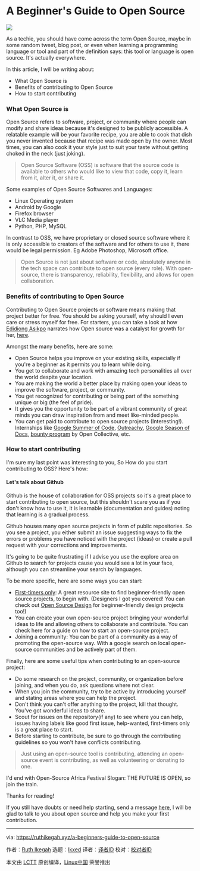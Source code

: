 [#]: subject: "A Beginner's Guide to Open Source"
[#]: via: "https://ruthikegah.xyz/a-beginners-guide-to-open-source"
[#]: author: "Ruth Ikegah https://hashnode.com/@ikegah_ruth"
[#]: collector: "lkxed"
[#]: translator: "lkxed"
[#]: reviewer: " "
[#]: publisher: " "
[#]: url: " "

A Beginner's Guide to Open Source
======

![][1]

As a techie, you should have come across the term Open Source, maybe in some random tweet, blog post, or even when learning a programming language or tool and part of the definition says: this tool or language is open source. It's actually everywhere.

In this article, I will be writing about:

* What Open Source is
* Benefits of contributing to Open Source
* How to start contributing

### What Open Source is

Open Source refers to software, project, or community where people can modify and share ideas because it's designed to be publicly accessible. A relatable example will be your favorite recipe, you are able to cook that dish you never invented because that recipe was made open by the owner. Most times, you can also cook it your style just to suit your taste without getting choked in the neck (just joking).

> Open Source Software (OSS) is software that the source code is available to others who would like to view that code, copy it, learn from it, alter it, or share it.

Some examples of Open Source Softwares and Languages:

* Linux Operating system
* Android by Google
* Firefox browser
* VLC Media player
* Python, PHP, MySQL

In contrast to OSS, we have proprietary or closed source software where it is only accessible to creators of the software and for others to use it, there would be legal permission. Eg Adobe Photoshop, Microsoft office.

> Open Source is not just about software or code, absolutely anyone in the tech space can contribute to open source (every role). With open-source, there is transparency, reliability, flexibility, and allows for open collaboration.

### Benefits of contributing to Open Source

Contributing to Open Source projects or software means making that project better for free. You should be asking yourself, why should I even care or stress myself for free. For starters, you can take a look at how [Edidiong Asikpo][2] narrates how Open source was a catalyst for growth for her, [here][3].

Amongst the many benefits, here are some:

* Open Source helps you improve on your existing skills, especially if you're a beginner as it permits you to learn while doing.
* You get to collaborate and work with amazing tech personalities all over the world despite your location.
* You are making the world a better place by making open your ideas to improve the software, project, or community.
* You get recognized for contributing or being part of the something unique or big (the feel of pride).
* It gives you the opportunity to be part of a vibrant community of great minds you can draw inspiration from and meet like-minded people.
* You can get paid to contribute to open source projects (Interesting!). Internships like [Google Summer of Code][4], [Outreachy][5], [Google Season of Docs][6], [bounty program][7] by Open Collective, etc.

### How to start contributing

I'm sure my last point was interesting to you, So How do you start contributing to OSS? Here's how:

#### Let's talk about Github

Github is the house of collaboration for OSS projects so it's a great place to start contributing to open source, but this shouldn't scare you as if you don't know how to use it, it is learnable (documentation and guides) noting that learning is a gradual process.

Github houses many open source projects in form of public repositories. So you see a project, you either submit an issue suggesting ways to fix the errors or problems you have noticed with the project (ideas) or create a pull request with your corrections and improvements.

It's going to be quite frustrating if I advise you use the explore area on Github to search for projects cause you would see a lot in your face, although you can streamline your search by languages.

To be more specific, here are some ways you can start:

* [First-timers only][8]: A great resource site to find beginner-friendly open source projects, to begin with. (Designers I got you covered! You can check out [Open Source Design][9] for beginner-friendly design projects too!)
* You can create your own open-source project bringing your wonderful ideas to life and allowing others to collaborate and contribute. You can check here for a guide on how to start an open-source project.
* Joining a community: You can be part of a community as a way of promoting the open-source way. With a google search on local open-source communities and be actively part of them.

Finally, here are some useful tips when contributing to an open-source project:

* Do some research on the project, community, or organization before joining, and when you do, ask questions where not clear.
* When you join the community, try to be active by introducing yourself and stating areas where you can help the project.
* Don't think you can't offer anything to the project, kill that thought. You've got wonderful ideas to share.
* Scout for issues on the repository(if any) to see where you can help, issues having labels like good first issue, help-wanted, first-timers only is a great place to start.
* Before starting to contribute, be sure to go through the contributing guidelines so you won't have conflicts contributing.

> Just using an open-source tool is contributing, attending an open-source event is contributing, as well as volunteering or donating to one.

I'd end with Open-Source Africa Festival Slogan: THE FUTURE IS OPEN, so join the train.

Thanks for reading!

If you still have doubts or need help starting, send a message [here][10], I will be glad to talk to you about open source and help you make your first contribution.

--------------------------------------------------------------------------------

via: https://ruthikegah.xyz/a-beginners-guide-to-open-source

作者：[Ruth Ikegah][a]
选题：[lkxed][b]
译者：[译者ID](https://github.com/译者ID)
校对：[校对者ID](https://github.com/校对者ID)

本文由 [LCTT](https://github.com/LCTT/TranslateProject) 原创编译，[Linux中国](https://linux.cn/) 荣誉推出

[a]: https://hashnode.com/@ikegah_ruth
[b]: https://github.com/lkxed
[1]: https://ruthikegah.xyz/_next/image?url=https%3A%2F%2Fcdn.hashnode.com%2Fres%2Fhashnode%2Fimage%2Fupload%2Fv1596742204400%2Fk9AJL1oNC.jpeg%3Fw%3D1600%26h%3D840%26fit%3Dcrop%26crop%3Dentropy%26auto%3Dcompress%2Cformat%26format%3Dwebp&w=3840&q=75
[2]: https://hashnode.com/@didicodes
[3]: https://edidiongasikpo.com/open-source-contributions-a-catalyst-for-growth-b823fc5752b1
[4]: https://summerofcode.withgoogle.com/
[5]: https://www.outreachy.org/
[6]: https://developers.google.com/season-of-docs
[7]: https://docs.opencollective.com/help/contributing/development/bounties
[8]: https://www.firsttimersonly.com/
[9]: https://opensourcedesign.net/
[10]: https://twitter.com/IkegahRuth
